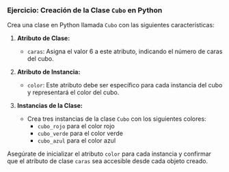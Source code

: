### Ejercicio: Creación de la Clase `Cubo` en Python

Crea una clase en Python llamada `Cubo` con las siguientes características:

1. **Atributo de Clase:**
   - `caras`: Asigna el valor 6 a este atributo, indicando el número de caras del cubo.

2. **Atributo de Instancia:**
   - `color`: Este atributo debe ser específico para cada instancia del cubo y representará el color del cubo.

3. **Instancias de la Clase:**
   - Crea tres instancias de la clase `Cubo` con los siguientes colores:
     - `cubo_rojo` para el color rojo
     - `cubo_verde` para el color verde
     - `cubo_azul` para el color azul

Asegúrate de inicializar el atributo `color` para cada instancia y confirmar que el atributo de clase `caras` sea accesible desde cada objeto creado.